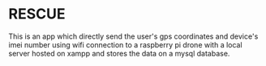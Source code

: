 # RESCUE
This is an app which directly send the user's gps coordinates and device's imei number using wifi connection to a raspberry pi drone with a local server hosted on xampp and stores the data on a mysql database.
